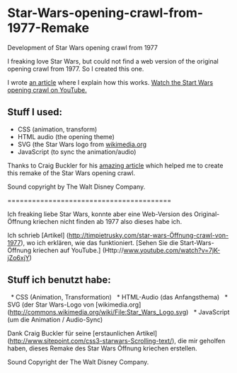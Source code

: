 Star-Wars-opening-crawl-from-1977-Remake
========================================

Development of Star Wars opening crawl from 1977

I freaking love Star Wars, but could not find a web version of the original opening crawl from 1977. So I created this one.

I wrote [an article](http://timpietrusky.com/star-wars-opening-crawl-from-1977) where I explain how this works. 
[Watch the Start Wars opening crawl on YouTube.](http://www.youtube.com/watch?v=7jK-jZo6xjY)

## Stuff I used:
 * CSS (animation, transform)
 * HTML audio (the opening theme)
 * SVG (the Star Wars logo from [wikimedia.org](http://commons.wikimedia.org/wiki/File:Star_Wars_Logo.svg) 
 * JavaScript (to sync the animation/audio)

Thanks to Craig Buckler for his [amazing article](http://www.sitepoint.com/css3-starwars-scrolling-text/ ) which helped me to create this remake of the Star Wars opening crawl. 

Sound copyright by The Walt Disney Company.

========================================

Ich freaking liebe Star Wars, konnte aber eine Web-Version des Original-Öffnung kriechen nicht finden ab 1977 also dieses habe ich. 

Ich schrieb [Artikel] (http://timpietrusky.com/star-wars-Öffnung-crawl-von-1977), wo ich erklären, wie das funktioniert. 
[Sehen Sie die Start-Wars-Öffnung kriechen auf YouTube.] (Http://www.youtube.com/watch?v=7jK-jZo6xjY) 

## Stuff ich benutzt habe: 
  * CSS (Animation, Transformation) 
  * HTML-Audio (das Anfangsthema) 
  * SVG (der Star Wars-Logo von [wikimedia.org] (http://commons.wikimedia.org/wiki/File:Star_Wars_Logo.svg) 
  * JavaScript (um die Animation / Audio-Sync) 

Dank Craig Buckler für seine [erstaunlichen Artikel] (http://www.sitepoint.com/css3-starwars-Scrolling-text/), die mir geholfen haben, dieses Remake des Star Wars Öffnung kriechen erstellen. 

Sound Copyright der The Walt Disney Company.

